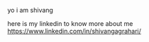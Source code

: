 yo i am shivang

here is my linkedin to know more about me
https://www.linkedin.com/in/shivangagrahari/
